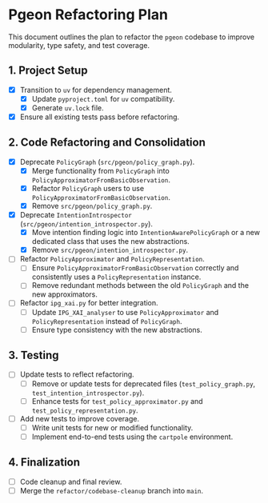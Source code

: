 # Pgeon Refactoring Plan

This document outlines the plan to refactor the `pgeon` codebase to improve modularity, type safety, and test coverage.

## 1. Project Setup

- [x] Transition to `uv` for dependency management.
  - [x] Update `pyproject.toml` for `uv` compatibility.
  - [x] Generate `uv.lock` file.
- [x] Ensure all existing tests pass before refactoring.

## 2. Code Refactoring and Consolidation

- [x] Deprecate `PolicyGraph` (`src/pgeon/policy_graph.py`).
  - [x] Merge functionality from `PolicyGraph` into `PolicyApproximatorFromBasicObservation`.
  - [x] Refactor `PolicyGraph` users to use `PolicyApproximatorFromBasicObservation`.
  - [x] Remove `src/pgeon/policy_graph.py`.
- [x] Deprecate `IntentionIntrospector` (`src/pgeon/intention_introspector.py`).
  - [x] Move intention finding logic into `IntentionAwarePolicyGraph` or a new dedicated class that uses the new abstractions.
  - [x] Remove `src/pgeon/intention_introspector.py`.
- [ ] Refactor `PolicyApproximator` and `PolicyRepresentation`.
  - [ ] Ensure `PolicyApproximatorFromBasicObservation` correctly and consistently uses a `PolicyRepresentation` instance.
  - [ ] Remove redundant methods between the old `PolicyGraph` and the new approximators.
- [ ] Refactor `ipg_xai.py` for better integration.
  - [ ] Update `IPG_XAI_analyser` to use `PolicyApproximator` and `PolicyRepresentation` instead of `PolicyGraph`.
  - [ ] Ensure type consistency with the new abstractions.

## 3. Testing

- [ ] Update tests to reflect refactoring.
  - [ ] Remove or update tests for deprecated files (`test_policy_graph.py`, `test_intention_introspector.py`).
  - [ ] Enhance tests for `test_policy_approximator.py` and `test_policy_representation.py`.
- [ ] Add new tests to improve coverage.
  - [ ] Write unit tests for new or modified functionality.
  - [ ] Implement end-to-end tests using the `cartpole` environment.

## 4. Finalization

- [ ] Code cleanup and final review.
- [ ] Merge the `refactor/codebase-cleanup` branch into `main`.
